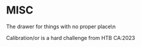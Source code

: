 # MISC
The drawer for things with no proper place\n

Calibration/or is a hard challenge from HTB CA:2023
